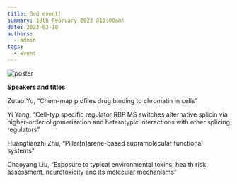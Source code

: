 ```yaml
---
title: 3rd event!
summary: 18th February 2023 @10:00am!
date: 2023-02-18
authors:
  - admin
tags:
  - event
---
```


![poster](20230218.jpg)

**Speakers and titles**

Zutao Yu, “Chem-map p ofiles drug binding to chromatin in cells”

Yi Yang, “Cell-typ specific regulator RBP MS switches alternative splicin via higher-order oligomerization and heterotypic interactions with other splicing regulators”

Huangtianzhi Zhu, “Pillar[n]arene-based supramolecular functional systems”

Chaoyang Liu, “Exposure to typical environmental toxins: health risk assessment, neurotoxicity and its molecular mechanisms”
